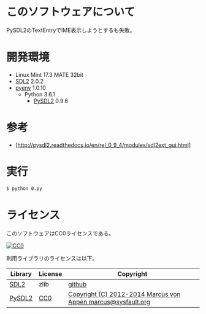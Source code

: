 ﻿# このソフトウェアについて

PySDL2のTextEntryでIME表示しようとするも失敗。

# 開発環境

* Linux Mint 17.3 MATE 32bit
* [SDL2](http://ytyaru.hatenablog.com/entry/2018/12/09/000000) 2.0.2
* [pyenv](https://github.com/pylangstudy/201705/blob/master/27/Python%E5%AD%A6%E7%BF%92%E7%92%B0%E5%A2%83%E3%82%92%E7%94%A8%E6%84%8F%E3%81%99%E3%82%8B.md) 1.0.10
    * Python 3.6.1
        * [PySDL2](http://ytyaru.hatenablog.com/entry/2018/12/10/000000) 0.9.6
        
# 参考

* [http://pysdl2.readthedocs.io/en/rel_0_9_4/modules/sdl2ext_gui.html]

# 実行

```sh
$ python 0.py
```

# ライセンス

このソフトウェアはCC0ライセンスである。

[![CC0](http://i.creativecommons.org/p/zero/1.0/88x31.png "CC0")](http://creativecommons.org/publicdomain/zero/1.0/deed.ja)

利用ライブラリのライセンスは以下。

Library|License|Copyright
-------|-------|---------
[SDL2](https://www.libsdl.org/license.php)|zlib|[github](https://github.com/letoram/SDL2/blob/master/debian/copyright)
[PySDL2](https://pysdl2.readthedocs.io/en/rel_0_9_6/)|[CC0](http://pysdl2.readthedocs.io/en/rel_0_9_4/copying.html)|[Copyright (C) 2012-2014 Marcus von Appen  marcus@sysfault.org](http://pysdl2.readthedocs.io/en/rel_0_9_4/copying.html)

